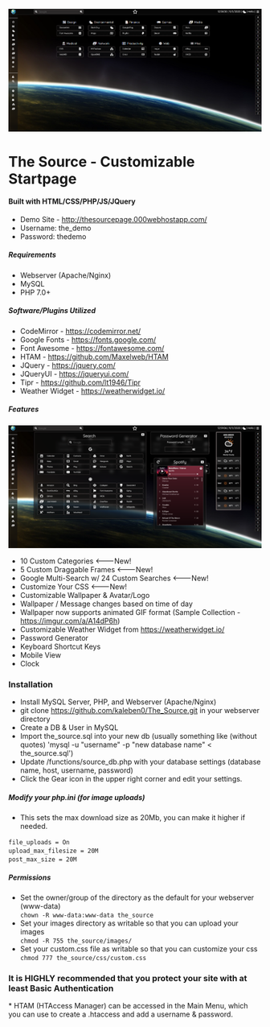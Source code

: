 ![SS1](/screenshots/capture-main.png)

<h1>The Source - Customizable Startpage</h1>

<h4>Built with HTML/CSS/PHP/JS/JQuery</h4>

* Demo Site - http://thesourcepage.000webhostapp.com/
* Username:  the_demo
* Password: thedemo

<h5>Requirements</h5>

* Webserver (Apache/Nginx)
* MySQL
* PHP 7.0+

<h5>Software/Plugins Utilized</h5>

* CodeMirror - https://codemirror.net/
* Google Fonts - https://fonts.google.com/
* Font Awesome - https://fontawesome.com/
* HTAM - https://github.com/Maxelweb/HTAM
* JQuery - https://jquery.com/
* JQueryUI - https://jqueryui.com/
* Tipr - https://github.com/lt1946/Tipr
* Weather Widget - https://weatherwidget.io/

<h5>Features</h5>

![SS2](/screenshots/capture-search.png)

* 10 Custom Categories <---New!
* 5 Custom Draggable Frames <---New!
* Google Multi-Search w/ 24 Custom Searches <---New!
* Customize Your CSS <---New!
* Customizable Wallpaper & Avatar/Logo
* Wallpaper / Message changes based on time of day
* Wallpaper now supports animated GIF format (Sample Collection - https://imgur.com/a/A14dP6h)
* Customizable Weather Widget from https://weatherwidget.io/
* Password Generator
* Keyboard Shortcut Keys
* Mobile View
* Clock

<h3>Installation</h3>

* Install MySQL Server, PHP, and Webserver (Apache/Nginx)
* git clone https://github.com/kaleben0/The_Source.git in your webserver directory
* Create a DB & User in MySQL
* Import the_source.sql into your new db (usually something like (without quotes) 'mysql -u "username" -p "new database name" < the_source.sql')
* Update /functions/source_db.php with your database settings (database name, host, username, password)
* Click the Gear icon in the upper right corner and edit your settings.

<h5>Modify your php.ini (for image uploads)</h5>

* This sets the max download size as 20Mb, you can make it higher if needed.

`file_uploads = On`<br>
`upload_max_filesize = 20M`<br>
`post_max_size = 20M`<br>

<h5>Permissions</h5>

* Set the owner/group of the directory as the default for your webserver (www-data) <br>
`chown -R www-data:www-data the_source`<br>
* Set your images directory as writable so that you can upload your images<br>
`chmod -R 755 the_source/images/`<br>
* Set your custom.css file as writable so that you can customize your css<br>
`chmod 777 the_source/css/custom.css`<br>

<h3>It is HIGHLY recommended that you protect your site with at least Basic Authentication </h3>
* HTAM (HTAccess Manager) can be accessed in the Main Menu, which you can use to create a .htaccess and add a username & password.

